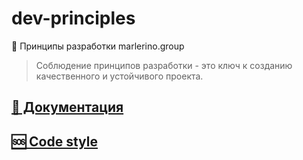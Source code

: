 #  dev-principles
🚀 Принципы разработки marlerino.group
> Соблюдение принципов разработки - это ключ к созданию качественного и устойчивого проекта. 


## [📁 Документация](/documentation)

## [🆘 Code style](/code-style)